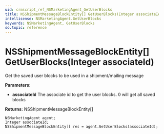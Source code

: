```yaml
---
uid: crmscript_ref_NSMarketingAgent_GetUserBlocks
title: NSShipmentMessageBlockEntity[] GetUserBlocks(Integer associateId)
intellisense: NSMarketingAgent.GetUserBlocks
keywords: NSMarketingAgent, GetUserBlocks
so.topic: reference
---
```


# NSShipmentMessageBlockEntity[] GetUserBlocks(Integer associateId)

Get the saved user blocks to be used in a shipment/mailing message

**Parameters:**
 - **associateId** The associate id to get the user blocks. 0 will get all saved blocks

**Returns:** NSShipmentMessageBlockEntity[]

```crmscript
NSMarketingAgent agent;
Integer associateId;
NSShipmentMessageBlockEntity[] res = agent.GetUserBlocks(associateId);
```

